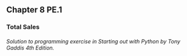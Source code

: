 ## Chapter 8 PE.1
### Total Sales
###### Solution to programming exercise in *Starting out with Python* by Tony Gaddis 4th Edition.
